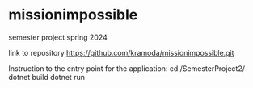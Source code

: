# missionimpossible
semester project spring 2024

link to repository https://github.com/kramoda/missionimpossible.git 

Instruction to the entry point for the application:
 cd /SemesterProject2/
 dotnet build
 dotnet run

